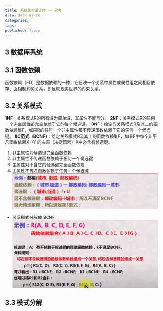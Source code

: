 ```yaml
---
title: 系统架构设计师 -- 软考
date: 2024-03-28
categories: 
tags: 
published: false
---
```

## 3 数据库系统
## 3.1 函数依赖
函数依赖（FD）是数据依赖的一种，它反映一个关系中属性或属性组之间相互依存、互相制约的关系，即反映现实世界的约束关系。



## 3.2 关系模式

**1NF**：关系模式R的所有域为简单域，其属性不能再分。
**2NF**：关系模式R的任何一个非主属性都完全依赖于它的每个候选键。
**3NF**：给定的关系模式R及其上的函数依赖集F，如果R的任何一个非主属性都不传递函数依赖于它的任何一个候选键。
**BC范式（BCNF）**：给定关系模式R及其上的函数依赖集F，如果F中每个非平凡函数依赖X->Y 的左部（决定因素）X中必含有候选键。
1. 非主属性对候选键完全函数依赖
2. 非主属性不传递函数依赖于任何一个候选键
3. 主属性对不含它的候选键完全函数依赖
4. 主属性不传递函数依赖于任何一个候选键
![](https://raw.githubusercontent.com/BaihlUp/Figurebed/master/2024/20240328152524.png)
- 关系模式分解成 BCNF
![](https://raw.githubusercontent.com/BaihlUp/Figurebed/master/2024/20240328152919.png)

## 3.3 模式分解




